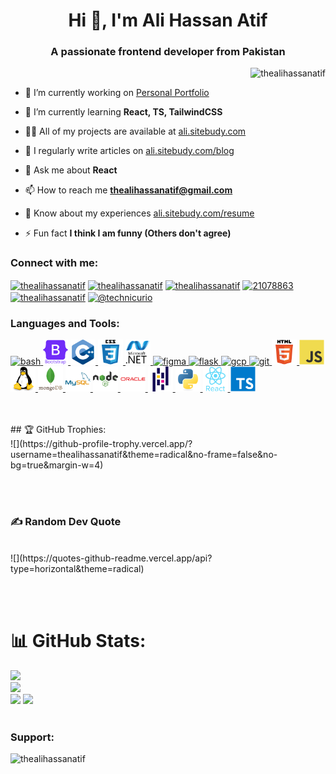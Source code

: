 <h1 align="center">Hi 👋, I'm Ali Hassan Atif</h1>
<h3 align="center">A passionate frontend developer from Pakistan</h3>

<p align="right"> <img src="https://komarev.com/ghpvc/?username=thealihassanatif&label=Profile%20views&color=0e75b6&style=flat" alt="thealihassanatif" /> </p>


- 🔭 I’m currently working on [Personal Portfolio](ali.sitebudy.com)

- 🌱 I’m currently learning **React, TS, TailwindCSS**

- 👨‍💻 All of my projects are available at [ali.sitebudy.com](ali.sitebudy.com)

- 📝 I regularly write articles on [ali.sitebudy.com/blog](ali.sitebudy.com/blog)

- 💬 Ask me about **React**

- 📫 How to reach me **thealihassanatif@gmail.com**

- 📄 Know about my experiences [ali.sitebudy.com/resume](ali.sitebudy.com/resume)

- ⚡ Fun fact **I think I am funny (Others don't agree)**

<h3 align="left">Connect with me:</h3>
<p align="left">
<a href="https://codepen.io/thealihassanatif" target="blank"><img align="center" src="https://raw.githubusercontent.com/rahuldkjain/github-profile-readme-generator/master/src/images/icons/Social/codepen.svg" alt="thealihassanatif" height="30" width="40" /></a>
<a href="https://dev.to/thealihassanatif" target="blank"><img align="center" src="https://raw.githubusercontent.com/rahuldkjain/github-profile-readme-generator/master/src/images/icons/Social/devto.svg" alt="thealihassanatif" height="30" width="40" /></a>
<a href="https://linkedin.com/in/thealihassanatif" target="blank"><img align="center" src="https://raw.githubusercontent.com/rahuldkjain/github-profile-readme-generator/master/src/images/icons/Social/linked-in-alt.svg" alt="thealihassanatif" height="30" width="40" /></a>
<a href="https://stackoverflow.com/users/21078863" target="blank"><img align="center" src="https://raw.githubusercontent.com/rahuldkjain/github-profile-readme-generator/master/src/images/icons/Social/stack-overflow.svg" alt="21078863" height="30" width="40" /></a>
<a href="https://fb.com/thealihassanatif" target="blank"><img align="center" src="https://raw.githubusercontent.com/rahuldkjain/github-profile-readme-generator/master/src/images/icons/Social/facebook.svg" alt="thealihassanatif" height="30" width="40" /></a>
<a href="https://www.youtube.com/c/@technicurio" target="blank"><img align="center" src="https://raw.githubusercontent.com/rahuldkjain/github-profile-readme-generator/master/src/images/icons/Social/youtube.svg" alt="@technicurio" height="30" width="40" /></a>
</p>

<h3 align="left">Languages and Tools:</h3>
<p align="left"> <a href="https://www.gnu.org/software/bash/" target="_blank" rel="noreferrer"> <img src="https://www.vectorlogo.zone/logos/gnu_bash/gnu_bash-icon.svg" alt="bash" width="40" height="40"/> </a> <a href="https://getbootstrap.com" target="_blank" rel="noreferrer"> <img src="https://raw.githubusercontent.com/devicons/devicon/master/icons/bootstrap/bootstrap-plain-wordmark.svg" alt="bootstrap" width="40" height="40"/> </a> <a href="https://www.w3schools.com/cpp/" target="_blank" rel="noreferrer"> <img src="https://raw.githubusercontent.com/devicons/devicon/master/icons/cplusplus/cplusplus-original.svg" alt="cplusplus" width="40" height="40"/> </a> <a href="https://www.w3schools.com/css/" target="_blank" rel="noreferrer"> <img src="https://raw.githubusercontent.com/devicons/devicon/master/icons/css3/css3-original-wordmark.svg" alt="css3" width="40" height="40"/> </a> <a href="https://dotnet.microsoft.com/" target="_blank" rel="noreferrer"> <img src="https://raw.githubusercontent.com/devicons/devicon/master/icons/dot-net/dot-net-original-wordmark.svg" alt="dotnet" width="40" height="40"/> </a> <a href="https://www.figma.com/" target="_blank" rel="noreferrer"> <img src="https://www.vectorlogo.zone/logos/figma/figma-icon.svg" alt="figma" width="40" height="40"/> </a> <a href="https://flask.palletsprojects.com/" target="_blank" rel="noreferrer"> <img src="https://www.vectorlogo.zone/logos/pocoo_flask/pocoo_flask-icon.svg" alt="flask" width="40" height="40"/> </a> <a href="https://cloud.google.com" target="_blank" rel="noreferrer"> <img src="https://www.vectorlogo.zone/logos/google_cloud/google_cloud-icon.svg" alt="gcp" width="40" height="40"/> </a> <a href="https://git-scm.com/" target="_blank" rel="noreferrer"> <img src="https://www.vectorlogo.zone/logos/git-scm/git-scm-icon.svg" alt="git" width="40" height="40"/> </a> <a href="https://www.w3.org/html/" target="_blank" rel="noreferrer"> <img src="https://raw.githubusercontent.com/devicons/devicon/master/icons/html5/html5-original-wordmark.svg" alt="html5" width="40" height="40"/> </a> <a href="https://developer.mozilla.org/en-US/docs/Web/JavaScript" target="_blank" rel="noreferrer"> <img src="https://raw.githubusercontent.com/devicons/devicon/master/icons/javascript/javascript-original.svg" alt="javascript" width="40" height="40"/> </a> <a href="https://www.linux.org/" target="_blank" rel="noreferrer"> <img src="https://raw.githubusercontent.com/devicons/devicon/master/icons/linux/linux-original.svg" alt="linux" width="40" height="40"/> </a> <a href="https://www.mongodb.com/" target="_blank" rel="noreferrer"> <img src="https://raw.githubusercontent.com/devicons/devicon/master/icons/mongodb/mongodb-original-wordmark.svg" alt="mongodb" width="40" height="40"/> </a> <a href="https://www.mysql.com/" target="_blank" rel="noreferrer"> <img src="https://raw.githubusercontent.com/devicons/devicon/master/icons/mysql/mysql-original-wordmark.svg" alt="mysql" width="40" height="40"/> </a> <a href="https://nodejs.org" target="_blank" rel="noreferrer"> <img src="https://raw.githubusercontent.com/devicons/devicon/master/icons/nodejs/nodejs-original-wordmark.svg" alt="nodejs" width="40" height="40"/> </a> <a href="https://www.oracle.com/" target="_blank" rel="noreferrer"> <img src="https://raw.githubusercontent.com/devicons/devicon/master/icons/oracle/oracle-original.svg" alt="oracle" width="40" height="40"/> </a> <a href="https://pandas.pydata.org/" target="_blank" rel="noreferrer"> <img src="https://raw.githubusercontent.com/devicons/devicon/2ae2a900d2f041da66e950e4d48052658d850630/icons/pandas/pandas-original.svg" alt="pandas" width="40" height="40"/> </a> <a href="https://www.python.org" target="_blank" rel="noreferrer"> <img src="https://raw.githubusercontent.com/devicons/devicon/master/icons/python/python-original.svg" alt="python" width="40" height="40"/> </a> <a href="https://reactjs.org/" target="_blank" rel="noreferrer"> <img src="https://raw.githubusercontent.com/devicons/devicon/master/icons/react/react-original-wordmark.svg" alt="react" width="40" height="40"/> </a> <a href="https://www.typescriptlang.org/" target="_blank" rel="noreferrer"> <img src="https://raw.githubusercontent.com/devicons/devicon/master/icons/typescript/typescript-original.svg" alt="typescript" width="40" height="40"/> </a> </p>
<br><br>
## 🏆 GitHub Trophies:
<br/>
![](https://github-profile-trophy.vercel.app/?username=thealihassanatif&theme=radical&no-frame=false&no-bg=true&margin-w=4)

<br><br>
### ✍️ Random Dev Quote
<br/>
![](https://quotes-github-readme.vercel.app/api?type=horizontal&theme=radical)

<br><br>
# 📊 GitHub Stats:
![](https://github-readme-stats.vercel.app/api?username=thealihassanatif&theme=dark&hide_border=false&include_all_commits=true&count_private=false)<br/>
![](https://github-readme-streak-stats.herokuapp.com/?user=thealihassanatif&theme=dark&hide_border=false)<br/>
![](https://github-readme-stats.vercel.app/api/top-langs/?username=thealihassanatif&theme=dark&hide_border=false&include_all_commits=true&count_private=false&layout=compact)
![](https://github-profile-trophy.vercel.app/?username=thealihassanatif&theme=radical&no-frame=false&no-bg=true&margin-w=4)
<br><br>
<h3 align="left">Support:</h3>
<p><a href="https://ko-fi.com/thealihassanatif"> <img align="left" src="https://cdn.ko-fi.com/cdn/kofi3.png?v=3" height="50" width="210" alt="thealihassanatif" /></a></p><br><br>
